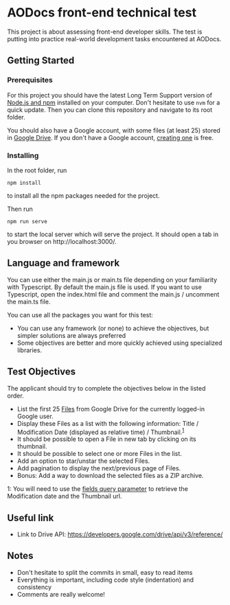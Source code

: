 # AODocs front-end technical test

This project is about assessing front-end developer skills.
The test is putting into practice real-world development tasks encountered at AODocs.

## Getting Started

### Prerequisites

For this project you should have the latest Long Term Support version of [Node.js and npm](https://nodejs.org/en/) installed on your computer.
Don't hesitate to use `nvm` for a quick update.
Then you can clone this repository and navigate to its root folder.

You should also have a Google account, with some files (at least 25) stored in [Google Drive](http://drive.google.com/).
If you don't have a Google account, [creating one](https://accounts.google.com/signup/v2/webcreateaccount?continue=https%3A%2F%2Faccounts.google.com%2FManageAccount&flowName=GlifWebSignIn&flowEntry=SignUp) is free.

### Installing

In the root folder, run
```
npm install
```
to install all the npm packages needed for the project.

Then run
```
npm run serve
```
to start the local server which will serve the project.
It should open a tab in you browser on http://localhost:3000/.

## Language and framework

You can use either the main.js or main.ts file depending on your familiarity with Typescript.
By default the main.js file is used. If you want to use Typescript, open the index.html file and comment the main.js / uncomment the main.ts file.

You can use all the packages you want for this test:
- You can use any framework (or none) to achieve the objectives, but simpler solutions are always preferred
- Some objectives are better and more quickly achieved using specialized libraries.

## Test Objectives

The applicant should try to complete the objectives below in the listed order.

* List the first 25 [Files](https://developers.google.com/drive/api/v3/reference/files) from Google Drive for the currently logged-in Google user.
* Display these Files as a list with the following information: Title / Modification Date (displayed as relative time) / Thumbnail.<sup>[1](#myfootnote1)</sup>
* It should be possible to open a File in new tab by clicking on its thumbnail.
* It should be possible to select one or more Files in the list.
* Add an option to star/unstar the selected Files.
* Add pagination to display the next/previous page of Files.
* Bonus: Add a way to download the selected files as a ZIP archive.

<a name="myfootnote1">1</a>: You will need to use the [fields query parameter](https://developers.google.com/drive/api/v3/fields-parameter) to retrieve the Modification date and the Thumbnail url.

## Useful link

* Link to Drive API: https://developers.google.com/drive/api/v3/reference/

## Notes

- Don't hesitate to split the commits in small, easy to read items
- Everything is important, including code style (indentation) and consistency
- Comments are really welcome!



